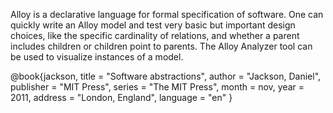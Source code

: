 Alloy is a declarative language for formal specification of software. One can quickly write an Alloy model and test very basic but important design choices, like the specific cardinality of relations, and whether a parent includes children or children point to parents. The Alloy Analyzer tool can be used to visualize instances of a model.

@book{jackson,
  title     = "Software abstractions",
  author    = "Jackson, Daniel",
  publisher = "MIT Press",
  series    = "The MIT Press",
  month     =  nov,
  year      =  2011,
  address   = "London, England",
  language  = "en"
}
